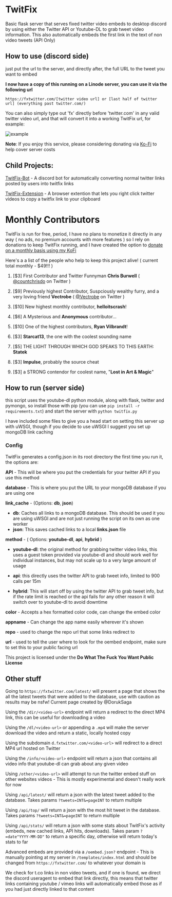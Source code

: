# TwitFix

Basic flask server that serves fixed twitter video embeds to desktop discord by using either the Twitter API or Youtube-DL to grab tweet video information. This also automatically embeds the first link in the text of non video tweets (API Only)

## How to use (discord side)

just put the url to the server, and directly after, the full URL to the tweet you want to embed

**I now have a copy of this running on a Linode server, you can use it via the following url**

```
https://fxtwitter.com/[twitter video url] or [last half of twitter url] (everything past twitter.com/)
```

You can also simply type out 'fx' directly before 'twitter.com' in any valid twitter video url, and that will convert it into a working TwitFix url, for example:

![example](example.gif)

**Note**: If you enjoy this service, please considering donating via [Ko-Fi](https://ko-fi.com/robin_universe) to help cover server costs

## Child Projects:

[TwitFix-Bot](https://github.com/robinuniverse/TwitFix-Bot) - A discord bot for automatically converting normal twitter links posted by users into twitfix links

[TwitFix-Extension](https://github.com/robinuniverse/TwitFix-Extension) - A browser extention that lets you right click twitter videos to copy a twitfix link to your clipboard

# Monthly Contributors

TwitFix is run for free, period, I have no plans to monetize it directly in any way ( no ads, no premium accounts with more features ) so I rely on donations to keep TwitFix running, and I have created the option to [donate on a monthly basis using my KoFi](https://ko-fi.com/robin_universe#tier16328580186740)



Here's a a list of the people who help to keep this project alive! ( current total monthly - $49!!! )

1. [$3] First Contributor and Twitter Funnyman **Chris Burwell** ( [@countchrisdo](https://twitter.com/countchrisdo) on Twitter )

2. [$9] Previously highest Contributor, Suspciously wealthy furry, and a very loving friend **Vectrobe** ( [@Vectrobe](https://twitter.com/Vectrobe) on Twitter )

3. [$10] New highest monthly contributor, **helloitscrash**!

4. [$6] A Mysterious and **Anonymous** contributor...

5. [$10] One of the highest contributors, **Ryan Vilbrandt**!

6. [$3] **Starcat13**, the one with the coolest sounding name

7. [$5] THE LIGHT THROUGH WHICH GOD SPEAKS TO THIS EARTH: **Statek**

8. [$3] **Impulse**, probably the source cheat

9. [$3] a STRONG contendor for coolest name, "**Lost in Art & Magic**"       

## How to run (server side)

this script uses the youtube-dl python module, along with flask, twitter and pymongo, so install those with pip (you can use `pip install -r requirements.txt`) and start the server with `python twitfix.py`

I have included some files to give you a head start on setting this server up with uWSGI, though if you decide to use uWSGI I suggest you set up mongoDB link caching 

### Config

TwitFix generates a config.json in its root directory the first time you run it, the options are:

**API** - This will be where you put the credentials for your twitter API if you use this method

**database** - This is where you put the URL to your mongoDB database if you are using one

**link_cache** - (Options: **db**, **json**)

- **db**: Caches all links to a mongoDB database. This should be used it you are using uWSGI and are not just running the script on its own as one worker
- **json**: This saves cached links to a local **links.json** file

**method** - ( Options: **youtube-dl**, **api**, **hybrid** ) 

- **youtube-dl**: the original method for grabbing twitter video links, this uses a guest token provided via youtube-dl and should work well for individual instances, but may not scale up to a very large amount of usage

- **api**: this directly uses the twitter API to grab tweet info, limited to 900 calls per 15m
- **hybrid**: This will start off by using the twitter API to grab tweet info, but if the rate limit is reached or the api fails for any other reason it will switch over to youtube-dl to avoid downtime

**color** - Accepts a hex formatted color code, can change the embed color

**appname** - Can change the app name easily wherever it's shown

**repo** - used to change the repo url that some links redirect to

**url** - used to tell the user where to look for the oembed endpoint, make sure to set this to your public facing url

This project is licensed under the **Do What The Fuck You Want Public License**



## Other stuff

Going to `https://fxtwitter.com/latest/` will present a page that shows the all the latest tweets that were added to the database, use with caution as results may be nsfw! Current page created by @DorukSaga

Using the `/dir/<video-url>` endpoint will return a redirect to the direct MP4 link, this can be useful for downloading a video

Using the `/dl/<video-url>` or appending a `.mp4` will make the server download the video and return a static, locally hosted copy

Using the subdomain `d.fxtwitter.com/<video-url>` will redirect to a direct MP4 url hosted on Twitter

Using the `/info/<video-url>` endpoint will return a json that contains all video info that youtube-dl can grab about any given video

Using `/other/<video-url>` will attempt to run the twitter embed stuff on other websites videos - This is mostly experimental and doesn't really work for now 

Using `/api/latest/` will return a json with the latest tweet added to the database. Takes params `?tweets=INT&=pageINT` to return multiple

Using `/api/top/` will return a json with the most hit tweet in the database. Takes params `?tweets=INT&=pageINT` to return multiple

Using `/api/stats/` will return a json with some stats about TwitFix's activity (embeds, new cached links, API hits, downloads). Takes param `?=date"YYYY-MM-DD"` to return a specific day, otherwise will return today's stats to far

Advanced embeds are provided via a `/oembed.json?` endpoint - This is manually pointing at my server in `/templates/index.html` and should be changed from `https://fxtwitter.com/` to whatever your domain is

We check for t.co links in non video tweets, and if one is found, we direct the discord useragent to embed that link directly, this means that twitter links containing youtube / vimeo links will automatically embed those as if you had just directly linked to that content

